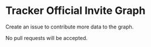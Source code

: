 # Tracker Official Invite Graph

Create an issue to contribute more data to the graph.

No pull requests will be accepted.
